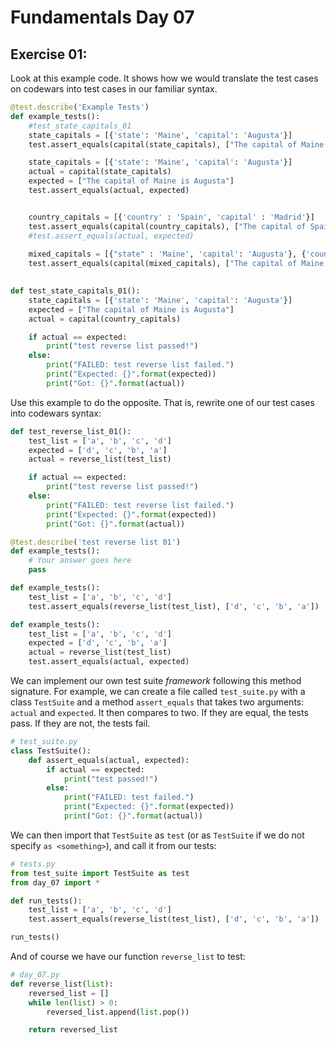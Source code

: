 # Fundamentals Day 07  

## Exercise 01:
Look at this example code. It shows how we would translate the test cases on codewars into test cases in our familiar syntax.

```python
@test.describe('Example Tests')
def example_tests():
    #test_state_capitals_01
    state_capitals = [{'state': 'Maine', 'capital': 'Augusta'}]
    test.assert_equals(capital(state_capitals), ["The capital of Maine is Augusta"]);

    state_capitals = [{'state': 'Maine', 'capital': 'Augusta'}]
    actual = capital(state_capitals)
    expected = ["The capital of Maine is Augusta"]
    test.assert_equals(actual, expected)


    country_capitals = [{'country' : 'Spain', 'capital' : 'Madrid'}]
    test.assert_equals(capital(country_capitals), ["The capital of Spain is Madrid"])
    #test.assert_equals(actual, expected)
    
    mixed_capitals = [{"state" : 'Maine', 'capital': 'Augusta'}, {'country': 'Spain', "capital" : "Madrid"}]
    test.assert_equals(capital(mixed_capitals), ["The capital of Maine is Augusta", "The capital of Spain is Madrid"]]
    

def test_state_capitals_01():
    state_capitals = [{'state': 'Maine', 'capital': 'Augusta'}]
    expected = ["The capital of Maine is Augusta"]
    actual = capital(country_capitals)

    if actual == expected:
        print("test reverse list passed!")
    else:
        print("FAILED: test reverse list failed.")
        print("Expected: {}".format(expected))
        print("Got: {}".format(actual))
```
Use this example to do the opposite. That is, rewrite one of our test cases into codewars syntax:
```python
def test_reverse_list_01():
    test_list = ['a', 'b', 'c', 'd']
    expected = ['d', 'c', 'b', 'a']
    actual = reverse_list(test_list)

    if actual == expected:
        print("test reverse list passed!")
    else:
        print("FAILED: test reverse list failed.")
        print("Expected: {}".format(expected))
        print("Got: {}".format(actual))

@test.describe('test reverse list 01')
def example_tests():
    # Your answer goes here
    pass
```

```python
def example_tests():
    test_list = ['a', 'b', 'c', 'd']
    test.assert_equals(reverse_list(test_list), ['d', 'c', 'b', 'a'])

def example_tests():
    test_list = ['a', 'b', 'c', 'd']
    expected = ['d', 'c', 'b', 'a']
    actual = reverse_list(test_list)
    test.assert_equals(actual, expected)
```

We can implement our own test suite _framework_ following this method signature. For example, we can create a file called `test_suite.py` with a class `TestSuite` and a method `assert_equals` that takes two arguments: `actual` and `expected`. It then compares to two. If they are equal, the tests pass. If they are not, the tests fail.
```python
# test_suite.py
class TestSuite():
    def assert_equals(actual, expected):
        if actual == expected:
            print("test passed!")
        else:
            print("FAILED: test failed.")
            print("Expected: {}".format(expected))
            print("Got: {}".format(actual))
```

We can then import that `TestSuite` as `test` (or as `TestSuite` if we do not specify `as <something>`), and call it from our tests:

```python
# tests.py
from test_suite import TestSuite as test
from day_07 import *

def run_tests():
    test_list = ['a', 'b', 'c', 'd']
    test.assert_equals(reverse_list(test_list), ['d', 'c', 'b', 'a'])

run_tests()
```
And of course we have our function `reverse_list` to test:

```python
# day_07.py
def reverse_list(list):
    reversed_list = []
    while len(list) > 0:        
        reversed_list.append(list.pop())

    return reversed_list

```
